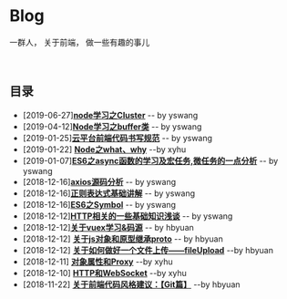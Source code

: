 # Blog
一群人， 关于前端， 做一些有趣的事儿


​           
## 目录

- [2019-06-27][**node学习之Cluster**](https://github.com/kd-cloud-web/Blog/issues/28)      -- by yswang
- [2019-04-12][**Node学习之buffer类**](https://github.com/kd-cloud-web/Blog/issues/25)      -- by yswang
- [2019-01-25][**云平台前端代码书写规范**](https://github.com/kd-cloud-web/Blog/issues/23)      -- by yswang
- [2019-01-22] [**Node之what、why**](https://github.com/kd-cloud-web/Blog/issues/22)        --by xyhu
- [2019-01-07][**ES6之async函数的学习及宏任务,微任务的一点分析**](https://github.com/kd-cloud-web/Blog/issues/19)      -- by yswang
- [2018-12-16][**axios源码分析**](https://github.com/kd-cloud-web/Blog/issues/17)      -- by yswang
- [2018-12-16][**正则表达式基础讲解**](https://github.com/kd-cloud-web/Blog/issues/16)      -- by yswang
- [2018-12-16][**ES6之Symbol**](https://github.com/kd-cloud-web/Blog/issues/15)      -- by yswang
- [2018-12-12][**HTTP相关的一些基础知识浅谈**](https://github.com/kd-cloud-web/Blog/issues/14)      -- by yswang
- [2018-12-12][**关于vuex学习&码源**](https://github.com/kd-cloud-web/Blog/issues/13)      -- by hbyuan
- [2018-12-12] [**关于js对象和原型继承proto**](https://github.com/kd-cloud-web/Blog/issues/12)       -- by hbyuan
- [2018-12-12] [**关于如何做好一个文件上传——fileUpload**](https://github.com/kd-cloud-web/Blog/issues/11)     --by hbyuan
- [2018-12-11] [**对象属性和Proxy**](https://github.com/kd-cloud-web/Blog/issues/6)        --by xyhu
- [2018-12-10] [**HTTP和WebSocket**](https://github.com/kd-cloud-web/Blog/issues/5)        --by xyhu
- [2018-11-22] [**关于前端代码风格建议：【Git篇】**](https://github.com/kd-cloud-web/Blog/issues/2)        --by hbyuan 
